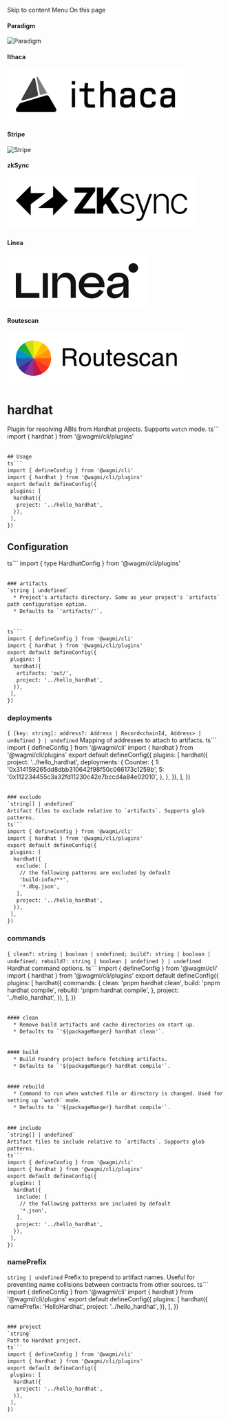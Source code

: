 Skip to content 
Menu
On this page
#### Paradigm
![Paradigm](https://raw.githubusercontent.com/wevm/.github/main/content/sponsors/paradigm-light.svg)
#### Ithaca
![Ithaca](https://raw.githubusercontent.com/wevm/.github/main/content/sponsors/ithaca-light.svg)
#### Stripe
![Stripe](https://raw.githubusercontent.com/wevm/.github/main/content/sponsors/stripe-light.svg)
#### zkSync
![zkSync](https://raw.githubusercontent.com/wevm/.github/main/content/sponsors/zksync-light.svg)
#### Linea
![Linea](https://raw.githubusercontent.com/wevm/.github/main/content/sponsors/linea-light.svg)
#### Routescan
![Routescan](https://raw.githubusercontent.com/wevm/.github/main/content/sponsors/routescan-light.svg)
# hardhat ​
Plugin for resolving ABIs from Hardhat projects. Supports `watch` mode.
ts```
import { hardhat } from '@wagmi/cli/plugins'
```

## Usage ​
ts```
import { defineConfig } from '@wagmi/cli'
import { hardhat } from '@wagmi/cli/plugins'
export default defineConfig({
 plugins: [
  hardhat({
   project: '../hello_hardhat',
  }),
 ],
})
```

## Configuration ​
ts```
import { type HardhatConfig } from '@wagmi/cli/plugins'
```

### artifacts ​
`string | undefined`
  * Project's artifacts directory. Same as your project's `artifacts` path configuration option.
  * Defaults to `'artifacts/'`.


ts```
import { defineConfig } from '@wagmi/cli'
import { hardhat } from '@wagmi/cli/plugins'
export default defineConfig({
 plugins: [
  hardhat({
   artifacts: 'out/', 
   project: '../hello_hardhat',
  }),
 ],
})
```

### deployments ​
`{ [key: string]: address?: Address | Record<chainId, Address> | undefined } | undefined`
Mapping of addresses to attach to artifacts.
ts```
import { defineConfig } from '@wagmi/cli'
import { hardhat } from '@wagmi/cli/plugins'
export default defineConfig({
 plugins: [
  hardhat({
   project: '../hello_hardhat',
   deployments: { 
    Counter: { 
     1: '0x314159265dd8dbb310642f98f50c066173c1259b', 
     5: '0x112234455c3a32fd11230c42e7bccd4a84e02010', 
    }, 
   }, 
  }),
 ],
})
```

### exclude ​
`string[] | undefined`
Artifact files to exclude relative to `artifacts`. Supports glob patterns.
ts```
import { defineConfig } from '@wagmi/cli'
import { hardhat } from '@wagmi/cli/plugins'
export default defineConfig({
 plugins: [
  hardhat({
   exclude: [ 
    // the following patterns are excluded by default
    'build-info/**', 
    '*.dbg.json', 
   ], 
   project: '../hello_hardhat',
  }),
 ],
})
```

### commands ​
`{ clean?: string | boolean | undefined; build?: string | boolean | undefined; rebuild?: string | boolean | undefined } | undefined`
Hardhat command options.
ts```
import { defineConfig } from '@wagmi/cli'
import { hardhat } from '@wagmi/cli/plugins'
export default defineConfig({
 plugins: [
  hardhat({
   commands: { 
    clean: 'pnpm hardhat clean', 
    build: 'pnpm hardhat compile', 
    rebuild: 'pnpm hardhat compile', 
   }, 
   project: '../hello_hardhat',
  }),
 ],
})
```

#### clean ​
  * Remove build artifacts and cache directories on start up.
  * Defaults to `'${packageManger} hardhat clean'`.


#### build ​
  * Build Foundry project before fetching artifacts.
  * Defaults to `'${packageManger} hardhat compile'`.


#### rebuild ​
  * Command to run when watched file or directory is changed. Used for setting up `watch` mode.
  * Defaults to `'${packageManger} hardhat compile'`.


### include ​
`string[] | undefined`
Artifact files to include relative to `artifacts`. Supports glob patterns.
ts```
import { defineConfig } from '@wagmi/cli'
import { hardhat } from '@wagmi/cli/plugins'
export default defineConfig({
 plugins: [
  hardhat({
   include: [ 
    // the following patterns are included by default
    '*.json', 
   ], 
   project: '../hello_hardhat',
  }),
 ],
})
```

### namePrefix ​
`string | undefined`
Prefix to prepend to artifact names. Useful for preventing name collisions between contracts from other sources.
ts```
import { defineConfig } from '@wagmi/cli'
import { hardhat } from '@wagmi/cli/plugins'
export default defineConfig({
 plugins: [
  hardhat({
   namePrefix: 'HelloHardhat', 
   project: '../hello_hardhat',
  }),
 ],
})
```

### project ​
`string`
Path to Hardhat project.
ts```
import { defineConfig } from '@wagmi/cli'
import { hardhat } from '@wagmi/cli/plugins'
export default defineConfig({
 plugins: [
  hardhat({
   project: '../hello_hardhat', 
  }),
 ],
})
```

